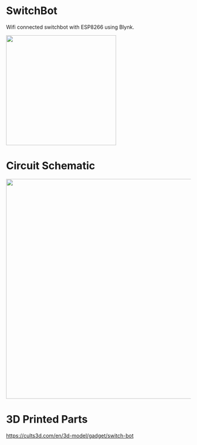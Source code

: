 # SwitchBot
Wifi connected switchbot with ESP8266 using Blynk. 

<img src="https://github.com/OmerMert/SwitchBot/assets/47865653/f9b1e710-ca98-4fe5-b097-29aae427ca55" width="300">

# Circuit Schematic
<img src="https://github.com/OmerMert/SwitchBot/assets/47865653/6cc87b43-7c19-44e9-8a59-ec8bdd05ed78" width="600">

# 3D Printed Parts
https://cults3d.com/en/3d-model/gadget/switch-bot
